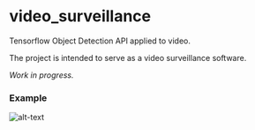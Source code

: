 # video_surveillance
Tensorflow Object Detection API applied to video.

The project is intended to serve as a video surveillance software.

*Work in progress.*

### Example
![alt-text](https://github.com/jfreek/video_surveillance/blob/master/examples/test2.gif)

